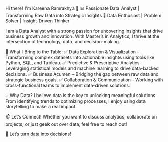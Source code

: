 Hi there! I'm Kareena Ramrakhya 👋
📊 Passionate Data Analyst | Transforming Raw Data into Strategic Insights
🔹 Data Enthusiast | Problem Solver | Insight-Driven Thinker

I am a Data Analyst with a strong passion for uncovering insights that drive business growth and innovation. With Master’s in Analytics, I thrive at the intersection of technology, data, and decision-making.

🚀 What I Bring to the Table:
✅ Data Exploration & Visualization – Transforming complex datasets into actionable insights using tools like Python, SQL, and Tableau.
✅ Predictive & Prescriptive Analytics – Leveraging statistical models and machine learning to drive data-backed decisions.
✅ Business Acumen – Bridging the gap between raw data and strategic business goals.
✅ Collaboration & Communication – Working with cross-functional teams to implement data-driven solutions.

💡 Why Data?
I believe data is the key to unlocking meaningful solutions. From identifying trends to optimizing processes, I enjoy using data storytelling to make a real impact.

📫 Let’s Connect! Whether you want to discuss analytics, collaborate on projects, or just geek out over data, feel free to reach out!

🚀 Let’s turn data into decisions!

